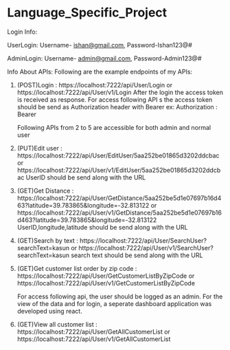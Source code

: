 # Language_Specific_Project

Login Info:

UserLogin:
Username- ishan@gmail.com, Password-Ishan123@#

AdminLogin:
Username- admin@gmail.com, Password-Admin123@#

Info About APIs: 
Following are the example endpoints of my APIs:
1. (POST)Login :  https://localhost:7222/api/User/Login or https://localhost:7222/api/User/v1/Login
After the login the access token is received as response. For access following API s the access token should be send as Authorization header with Bearer
ex: Authorization : Bearer <AcessToken>

    Following APIs from 2 to 5 are accessible for both admin and normal user

2. (PUT)Edit user : https://localhost:7222/api/User/EditUser/5aa252be01865d3202ddcbac or https://localhost:7222/api/User/v1/EditUser/5aa252be01865d3202ddcbac
	UserID should be send along with the URL

3. (GET)Get Distance : https://localhost:7222/api/User/GetDistance/5aa252be5d1e07697b16d463?latitude=39.783865&longitude=-32.813122 or
   https://localhost:7222/api/User/v1/GetDistance/5aa252be5d1e07697b16d463?latitude=39.783865&longitude=-32.813122
	UserID,longitude,latitude should be send along with the URL

4. (GET)Search by text : https://localhost:7222/api/User/SearchUser?searchText=kasun or  https://localhost:7222/api/User/v1/SearchUser?searchText=kasun
	search text should be send along with the URL

5. (GET)Get customer list order by zip code : https://localhost:7222/api/User/GetCustomerListByZipCode or https://localhost:7222/api/User/v1/GetCustomerListByZipCode

     For access following api, the user should be logged as an admin. For the view of the data and for login, a seperate dashboard application was developed using react.

6. (GET)View all customer list : https://localhost:7222/api/User/GetAllCustomerList or https://localhost:7222/api/User/v1/GetAllCustomerList

